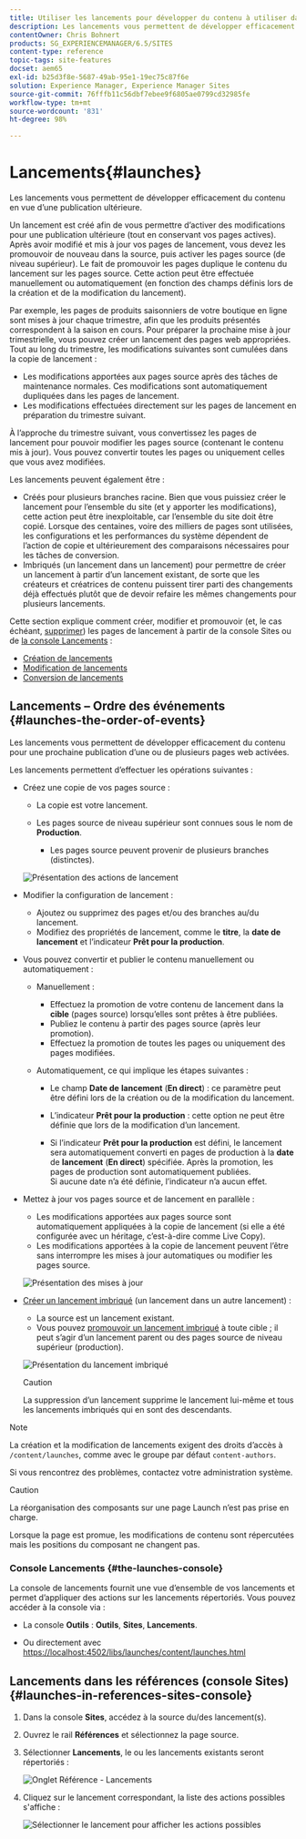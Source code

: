 ```yaml
---
title: Utiliser les lancements pour développer du contenu à utiliser dans une publication ultérieure
description: Les lancements vous permettent de développer efficacement du contenu en vue d’une publication ultérieure. Les lancements permettent de préparer les modifications pour une publication à venir, tout en conservant vos pages actuelles.
contentOwner: Chris Bohnert
products: SG_EXPERIENCEMANAGER/6.5/SITES
content-type: reference
topic-tags: site-features
docset: aem65
exl-id: b25d3f8e-5687-49ab-95e1-19ec75c87f6e
solution: Experience Manager, Experience Manager Sites
source-git-commit: 76fffb11c56dbf7ebee9f6805ae0799cd32985fe
workflow-type: tm+mt
source-wordcount: '831'
ht-degree: 98%

---
```


# Lancements{#launches}

Les lancements vous permettent de développer efficacement du contenu en vue d’une publication ultérieure.

Un lancement est créé afin de vous permettre d’activer des modifications pour une publication ultérieure (tout en conservant vos pages actives). Après avoir modifié et mis à jour vos pages de lancement, vous devez les promouvoir de nouveau dans la source, puis activer les pages source (de niveau supérieur). Le fait de promouvoir les pages duplique le contenu du lancement sur les pages source. Cette action peut être effectuée manuellement ou automatiquement (en fonction des champs définis lors de la création et de la modification du lancement).

Par exemple, les pages de produits saisonniers de votre boutique en ligne sont mises à jour chaque trimestre, afin que les produits présentés correspondent à la saison en cours. Pour préparer la prochaine mise à jour trimestrielle, vous pouvez créer un lancement des pages web appropriées. Tout au long du trimestre, les modifications suivantes sont cumulées dans la copie de lancement :

* Les modifications apportées aux pages source après des tâches de maintenance normales. Ces modifications sont automatiquement dupliquées dans les pages de lancement.
* Les modifications effectuées directement sur les pages de lancement en préparation du trimestre suivant.

À l’approche du trimestre suivant, vous convertissez les pages de lancement pour pouvoir modifier les pages source (contenant le contenu mis à jour). Vous pouvez convertir toutes les pages ou uniquement celles que vous avez modifiées.

Les lancements peuvent également être :

* Créés pour plusieurs branches racine. Bien que vous puissiez créer le lancement pour l’ensemble du site (et y apporter les modifications), cette action peut être inexploitable, car l’ensemble du site doit être copié. Lorsque des centaines, voire des milliers de pages sont utilisées, les configurations et les performances du système dépendent de l’action de copie et ultérieurement des comparaisons nécessaires pour les tâches de conversion.
* Imbriqués (un lancement dans un lancement) pour permettre de créer un lancement à partir d’un lancement existant, de sorte que les créateurs et créatrices de contenu puissent tirer parti des changements déjà effectués plutôt que de devoir refaire les mêmes changements pour plusieurs lancements.

Cette section explique comment créer, modifier et promouvoir (et, le cas échéant, [supprimer](/help/sites-authoring/launches-creating.md#deleting-a-launch)) les pages de lancement à partir de la console Sites ou de [la console Lancements](#the-launches-console) :

* [Création de lancements](/help/sites-authoring/launches-creating.md)
* [Modification de lancements](/help/sites-authoring/launches-editing.md)
* [Conversion de lancements](/help/sites-authoring/launches-promoting.md)

## Lancements – Ordre des événements {#launches-the-order-of-events}

Les lancements vous permettent de développer efficacement du contenu pour une prochaine publication d’une ou de plusieurs pages web activées.

Les lancements permettent d’effectuer les opérations suivantes :

* Créez une copie de vos pages source :

   * La copie est votre lancement.
   * Les pages source de niveau supérieur sont connues sous le nom de **Production**.

      * Les pages source peuvent provenir de plusieurs branches (distinctes).

  ![Présentation des actions de lancement](assets/chlimage_1-111.png)

* Modifier la configuration de lancement :

   * Ajoutez ou supprimez des pages et/ou des branches au/du lancement.
   * Modifiez des propriétés de lancement, comme le **titre**, la **date de lancement** et l’indicateur **Prêt pour la production**.

* Vous pouvez convertir et publier le contenu manuellement ou automatiquement :

   * Manuellement :

      * Effectuez la promotion de votre contenu de lancement dans la **cible** (pages source) lorsqu’elles sont prêtes à être publiées.
      * Publiez le contenu à partir des pages source (après leur promotion).
      * Effectuez la promotion de toutes les pages ou uniquement des pages modifiées.

   * Automatiquement, ce qui implique les étapes suivantes :

      * Le champ **Date de** **lancement** (**En direct**) : ce paramètre peut être défini lors de la création ou de la modification du lancement.

      * L’indicateur **Prêt pour la production** : cette option ne peut être définie que lors de la modification d’un lancement.
      * Si l’indicateur **Prêt pour la production** est défini, le lancement sera automatiquement converti en pages de production à la **date** de **lancement** (**En direct**) spécifiée. Après la promotion, les pages de production sont automatiquement publiées.\
        Si aucune date n’a été définie, l’indicateur n’a aucun effet.

* Mettez à jour vos pages source et de lancement en parallèle :

   * Les modifications apportées aux pages source sont automatiquement appliquées à la copie de lancement (si elle a été configurée avec un héritage, c’est-à-dire comme Live Copy).
   * Les modifications apportées à la copie de lancement peuvent l’être sans interrompre les mises à jour automatiques ou modifier les pages source.

  ![Présentation des mises à jour](assets/chlimage_1-112.png)

* [Créer un lancement imbriqué](/help/sites-authoring/launches-creating.md#creating-a-nested-launch) (un lancement dans un autre lancement) :

   * La source est un lancement existant.
   * Vous pouvez [promouvoir un lancement imbriqué](/help/sites-authoring/launches-promoting.md#promoting-a-nested-launch) à toute cible ; il peut s’agir d’un lancement parent ou des pages source de niveau supérieur (production).

  ![Présentation du lancement imbriqué](assets/chlimage_1-113.png)

  >[!CAUTION]
  >
  >La suppression d’un lancement supprime le lancement lui-même et tous les lancements imbriqués qui en sont des descendants.

>[!NOTE]
>
>La création et la modification de lancements exigent des droits d’accès à `/content/launches`, comme avec le groupe par défaut `content-authors`.
>
>Si vous rencontrez des problèmes, contactez votre administration système.

>[!CAUTION]
>
>La réorganisation des composants sur une page Launch n’est pas prise en charge.
>
>Lorsque la page est promue, les modifications de contenu sont répercutées mais les positions du composant ne changent pas.


### Console Lancements {#the-launches-console}

La console de lancements fournit une vue d’ensemble de vos lancements et permet d’appliquer des actions sur les lancements répertoriés. Vous pouvez accéder à la console via :

* La console **Outils** : **Outils**, **Sites**, **Lancements**.

* Ou directement avec [https://localhost:4502/libs/launches/content/launches.html](https://localhost:4502/libs/launches/content/launches.html?lang=fr)

## Lancements dans les références (console Sites) {#launches-in-references-sites-console}

1. Dans la console **Sites**, accédez à la source du/des lancement(s).
1. Ouvrez le rail **Références** et sélectionnez la page source.
1. Sélectionner **Lancements**, le ou les lancements existants seront répertoriés :

   ![Onglet Référence - Lancements](assets/screen-shot_2019-03-05at121901-1.png)

1. Cliquez sur le lancement correspondant, la liste des actions possibles s&#39;affiche :

   ![Sélectionner le lancement pour afficher les actions possibles](assets/screen-shot_2019-03-05at121952-1.png)
